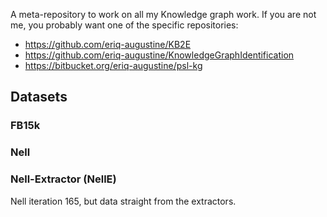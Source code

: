 A meta-repository to work on all my Knowledge graph work.
If you are not me, you probably want one of the specific repositories:
   - https://github.com/eriq-augustine/KB2E
   - https://github.com/eriq-augustine/KnowledgeGraphIdentification
   - https://bitbucket.org/eriq-augustine/psl-kg

## Datasets

### FB15k

### Nell

### Nell-Extractor (NellE)
Nell iteration 165, but data straight from the extractors.
